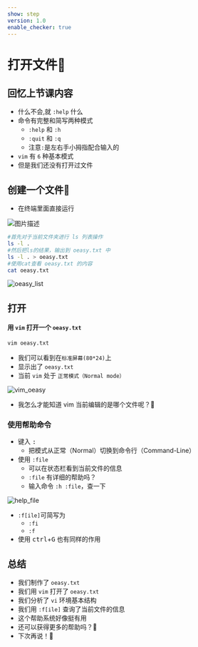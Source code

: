 ```yaml
---
show: step
version: 1.0
enable_checker: true
---
```


# 打开文件🔖

## 回忆上节课内容

- 什么不会,就 `:help` 什么
- 命令有完整和简写两种模式
	- `:help` 和 `:h`
	- `:quit` 和 `:q`
	- 注意`:`是左右手小拇指配合输入的
- `vim` 有 `6` 种基本模式
- 但是我们还没有打开过文件

## 创建一个文件📒

- 在终端里面直接运行

![图片描述](https://doc.shiyanlou.com/courses/uid1190679-20220628-1656421018527)

```bash
#首先对于当前文件夹进行 ls 列表操作
ls -l .
#然后把ls的结果，输出到 oeasy.txt 中
ls -l . > oeasy.txt
#使用cat查看 oeasy.txt 的内容 
cat oeasy.txt
```

![oeasy_list](https://labfile.oss.aliyuncs.com/courses/2840/oeasy_list.png)

## 打开

#### 用 `vim` 打开一个 `oeasy.txt`

```bash
vim oeasy.txt
```

- 我们可以看到在`标准屏幕(80*24)`上
- 显示出了 `oeasy.txt`
- 当前 `vim` 处于 `正常模式（Normal mode）`
 
![vim_oeasy](https://labfile.oss.aliyuncs.com/courses/2840/vim_oeasy.png)

- 我怎么才能知道 vim 当前编辑的是哪个文件呢？🤔


### 使用帮助命令

- 键入 <kbd>:</kbd>
	- 把模式从正常（Normal）切换到命令行（Command-Line）
- 使用 `:file`
	- 可以在状态栏看到当前文件的信息
	- `:file` 有详细的帮助吗？
	- 输入命令 `:h :file`，查一下

![help_file](https://labfile.oss.aliyuncs.com/courses/2840/help_file.png)


-  `:f[ile]`可简写为
	-  `:fi` 
	-  `:f`
- 使用 <kbd>ctrl</kbd>+<kbd>G</kbd> 也有同样的作用


## 总结

- 我们制作了 `oeasy.txt` 
- 我们用 `vim` 打开了 `oeasy.txt`
- 我们分析了 `vi` 环境基本结构
- 我们用 `:f[ile]` 查询了当前文件的信息
- 这个帮助系统好像挺有用
- 还可以获得更多的帮助吗？🤔
- 下次再说！👋